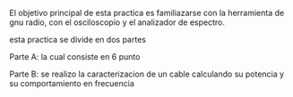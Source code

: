 El objetivo principal de esta practica es familiazarse con la herramienta de gnu radio, con el osciloscopio y el analizador de espectro.

esta practica se divide en dos partes

Parte A: la cual consiste en 6 punto

Parte B: se realizo la caracterizacion de un cable calculando su potencia y su comportamiento en frecuencia 
